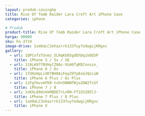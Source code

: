 ```yaml
---
layout: produk-casinghp
title: Rise Of Tomb Raider Lara Croft Art iPhone Case
categories: iphone

# Produk
product-title: Rise Of Tomb Raider Lara Croft Art iPhone Case
harga: 90000
sku: hn-3719
image-drive: 1xm9aLC3ohazrrk133fuy7odwgijKRgxc
gallery:
  - url: 1QPCxfsTUvmz_5LRqKU85gdEhDqik8QSP
    title: iPhone 5 / 5s / SE
  - url: 1tALH97fBVHyCZ0As-VU46TqM5Cnnszn_
    title: iPhone 6 / 6s
  - url: 1fUHzHpLiXKTBH8AiFepZ9Tp8zmJQzcuW
    title: iPhone 6 Plus / 6s Plus
  - url: 1zFgfmvvmFK0-txhnSNNNTWjo2OW2fsSf
    title: iPhone 7 / 8
  - url: 1nKhL89dvkkM0DE7rLnRH-Ff1G5Z85lJ-
    title: iPhone 7 Plus / 8 Plus
  - url: 1xm9aLC3ohazrrk133fuy7odwgijKRgxc
    title: iPhone X
---
```

